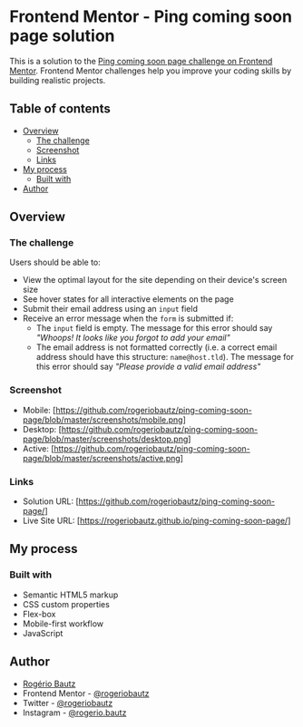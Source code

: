 # Frontend Mentor - Ping coming soon page solution

This is a solution to the [Ping coming soon page challenge on Frontend Mentor](https://www.frontendmentor.io/challenges/ping-single-column-coming-soon-page-5cadd051fec04111f7b848da). Frontend Mentor challenges help you improve your coding skills by building realistic projects.

## Table of contents

- [Overview](#overview)
  - [The challenge](#the-challenge)
  - [Screenshot](#screenshot)
  - [Links](#links)
- [My process](#my-process)
  - [Built with](#built-with)
- [Author](#author)

## Overview

### The challenge

Users should be able to:

- View the optimal layout for the site depending on their device's screen size
- See hover states for all interactive elements on the page
- Submit their email address using an `input` field
- Receive an error message when the `form` is submitted if:
  - The `input` field is empty. The message for this error should say _"Whoops! It looks like you forgot to add your email"_
  - The email address is not formatted correctly (i.e. a correct email address should have this structure: `name@host.tld`). The message for this error should say _"Please provide a valid email address"_

### Screenshot

- Mobile: [https://github.com/rogeriobautz/ping-coming-soon-page/blob/master/screenshots/mobile.png]
- Desktop: [https://github.com/rogeriobautz/ping-coming-soon-page/blob/master/screenshots/desktop.png]
- Active: [https://github.com/rogeriobautz/ping-coming-soon-page/blob/master/screenshots/active.png]

### Links

- Solution URL: [https://github.com/rogeriobautz/ping-coming-soon-page/]
- Live Site URL: [https://rogeriobautz.github.io/ping-coming-soon-page/]

## My process

### Built with

- Semantic HTML5 markup
- CSS custom properties
- Flex-box
- Mobile-first workflow
- JavaScript

## Author

- [Rogério Bautz](https://github.com/rogeriobautz)
- Frontend Mentor - [@rogeriobautz](https://www.frontendmentor.io/profile/rogeriobautz)
- Twitter - [@rogeriobautz](https://twitter.com/rogeriobautz)
- Instagram - [@rogerio.bautz](https://www.instagram.com/rogerio.bautz)
